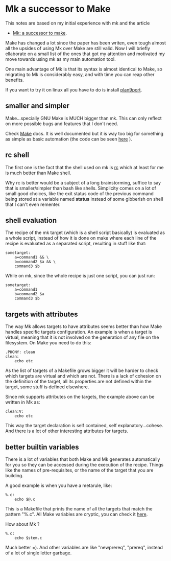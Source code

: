 # Mk a successor to Make

This notes are based on my initial experience with mk and the article
* [Mk: a successor to make](http://doc.cat-v.org/bell_labs/mk/mk.pdf).

Make has changed a lot since the paper has been writen, even tough almost
all the upsides of using Mk over Make are still valid. Now I will briefly
ellaborate on a small list of the ones that got my attention and motivated
my move towards using mk as my main automation tool.

One main advantage of Mk is that its syntax is almost identical to Make, so
migrating to Mk is considerably easy, and with time you can reap other benefits.

If you want to try it on linux all you have to do is install
[plan9port](https://9fans.github.io/plan9port/).

## smaller and simpler

Make...specially GNU Make is MUCH bigger than mk.
This can only reflect on more possible bugs and features that I don't need.

Check [Make](https://www.gnu.org/software/make/manual/make.html) docs. It is well
documented but it is way too big for something as simple as basic automation
(the code can be seen [here](http://git.savannah.gnu.org/cgit/make.git/tree/) ).

## rc shell

The first one is the fact that the shell used on mk is
[rc](http://doc.cat-v.org/plan_9/4th_edition/papers/rc)
which at least for me is much better than Make shell.

Why rc is better would be a subject of a long brainstorming, suffice
to say that is smaller/simpler than bash like shells. Simplicity comes on
a lot of small good choices, like the exit status code of the previous command
being stored at a variable named **status** instead of some gibberish
on shell that I can't even rementer.

## shell evaluation

The recipe of the mk target (which is a shell script basically) is evaluated
as a whole script, instead of how it is done on make where each line of the
recipe is evaluated as a separated script, resulting in stuff like that:

```make
sometarget:
    a=command1 && \
    b=command2 $a && \
    command3 $b
```

While on mk, since the whole recipe is just one script,
you can just run:

```make
sometarget:
    a=command1
    b=command2 $a
    command3 $b
```

## targets with attributes

The way Mk allows targets to have attributes seems better than how Make handles
specific targets configuration. An example is when a target is virtual, meaning that
it is not involved on the generation of any file on the filesystem. On Make you need to
do this:

```make
.PHONY: clean
clean:
    echo etc
```

As the list of targets of a Makefile grows bigger it will be harder to check
which targets are virtual and which are not. There is a lack of cohesion on the
definition of the target, all its properties are not defined within the target,
some stuff is defined elsewhere.

Since mk supports attributes on the targets, the example above can be written in Mk as:

```make
clean:V:
    echo etc
```

This way the target declaration is self contained, self explanatory...cohese. And there is
a lot of other interesting attributes for targets.

## better builtin variables

There is a lot of variables that both Make and Mk generates automatically for you
so they can be accessed during the execution of the recipe. Things like the
names of pre-requisites, or the name of the target that you are building.

A good example is when you have a metarule, like:

```make
%.c:
	echo $@.c
```

This is a Makefile that prints the name of all the targets that match the pattern "%.c".
All Make variables are cryptic, you can check it [here](https://www.gnu.org/software/make/manual/html_node/Automatic-Variables.html).

How about Mk ?

```make
%.c:
	echo $stem.c
```

Much better =). And other variables are like "newprereq", "prereq", instead of a lot of single
letter garbage.

